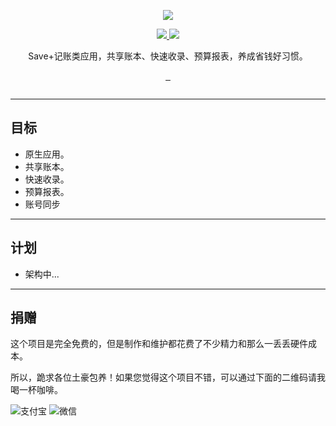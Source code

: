 <p align="center">
  <a href="http://www.lhzbxx.top">
    <img src="http://o707e746x.bkt.clouddn.com/logo.png?imageView2/2/w/250">    
  </a>
</p>
<p align="center">
  <a href="https://gitter.im/lhzbxx/SavePlus?utm_source=badge&utm_medium=badge&utm_campaign=pr-badge&utm_content=badge">
    <img src="https://badges.gitter.im/lhzbxx/SavePlus.svg">
  </a>
  <a href="https://SavePlus-slackin.herokuapp.com/">
    <img src="https://SavePlus-slackin.herokuapp.com/badge.svg">
  </a>
</p>
<p align="center">Save+记账类应用，共享账本、快速收录、预算报表，养成省钱好习惯。
</p>
<p align="center">
  <a href="https://github.com/lhzbxx/SavePlus/issues">
    <img src="https://img.shields.io/github/issues/lhzbxx/saveplus.svg" alt="">
  </a>
  <a href="https://github.com/lhzbxx/SavePlus/releases">
    <img src="https://img.shields.io/github/release/lhzbxx/saveplus.svg" alt="">
  </a>
  <a href="https://github.com/lhzbxx/SavePlus/releases">
    <img src="https://img.shields.io/github/downloads/lhzbxx/saveplus/total.svg" alt="">
  </a>
</p>
<p align="center">
  <a href="http://www.wtfpl.net/">
    <img src="http://www.wtfpl.net/wp-content/uploads/2012/12/wtfpl-badge-1.png" alt="">
  </a>
</p>

---
## 目标

+ 原生应用。
+ 共享账本。
+ 快速收录。
+ 预算报表。
+ 账号同步

---

## 计划

+ 架构中...

---

## 捐赠

这个项目是完全免费的，但是制作和维护都花费了不少精力和那么一丢丢硬件成本。

所以，跪求各位土豪包养！如果您觉得这个项目不错，可以通过下面的二维码请我喝一杯咖啡。

![支付宝](http://o6xwrt3vx.bkt.clouddn.com/ali_pay.jpg?imageView/2/h/250)
![微信](http://o6xwrt3vx.bkt.clouddn.com/wechat_pay.jpg?imageView/2/h/250)

